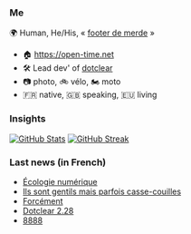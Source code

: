 ### Me

🌍 Human, He/His, « [footer de merde](https://open-time.net/post/2013/07/17/La-veritable-histoire-du-Footer-de-merde-) » 
* 🏠 https://open-time.net 
* 🛠️ Lead dev' of [dotclear](https://git.dotclear.org/dev/dotclear)
* 📷 photo, 🚲 vélo, 🏍️ moto 
* 🇫🇷 native, 🇬🇧 speaking, 🇪🇺 living

### Insights

[![GitHub Stats](https://github-readme-stats-sigma-five.vercel.app/api?username=franck-paul)](https://github.com/franck-paul)
[![GitHub Streak](https://github-readme-streak-stats.herokuapp.com?user=franck-paul)](https://git.io/streak-stats)

### Last news (in French)

<!-- BLOG-POST-LIST:START -->
- [Écologie numérique](https://open-time.net/post/2023/11/19/Ecologie-numerique)
- [Ils sont gentils mais parfois casse-couilles](https://open-time.net/post/2023/11/18/Ils-sont-gentils-mais-parfois-casse-couilles)
- [Forcément](https://open-time.net/post/2023/11/17/Forcement)
- [Dotclear 2.28](https://open-time.net/post/2023/11/16/Dotclear-228)
- [8888](https://open-time.net/post/2023/11/15/8888)
<!-- BLOG-POST-LIST:END -->
